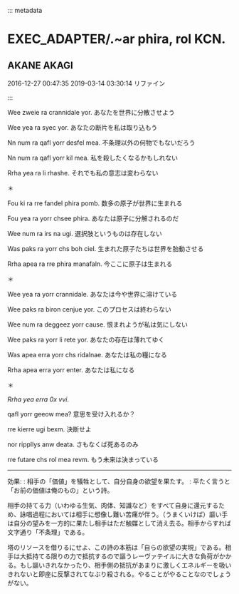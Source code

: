 ::: metadata

# EXEC_ADAPTER/.~ar phira, rol KCN.

## AKANE AKAGI

2016-12-27 00:47:35
2019-03-14 03:30:14 リファイン

:::

Wee zweie ra crannidale yor.
あなたを世界に分散させよう

Wee yea ra syec yor.
あなたの断片を私は取り込もう

Nn num ra qafl yorr desfel mea.
不条理以外の何物でもないだろう

Nn num ra qafl yorr kil mea.
私を殺したくなるかもしれない

Rrha yea ra li rhashe.
それでも私の意志は変わらない

＊

Fou ki ra rre fandel phira pomb.
数多の原子が世界に生まれる

Fou yea ra yorr chsee phira.
あなたは原子に分解されるのだ

Wee num ra irs na ugi.
選択肢というものは存在しない

Was paks ra yorr chs boh ciel.
生まれた原子たちは世界を胎動させる

Rrha apea ra rre phira manafaln.
今ここに原子は生まれる

＊

Wee yea ra yorr crannidale.
あなたは今や世界に溶けている

Wee paks ra biron cenjue yor.
このプロセスは終わらない

Wee num ra deggeez yorr cause.
恨まれようが私は気にしない

Wee paks ra yorr li rete yor.
あなたの存在は薄れてゆく

Was apea erra yorr chs ridalnae.
あなたは私の糧になる

Rrha apea erra yorr enter.
あなたは私になる

＊

*Rrha yea erra 0x vvi*.

qafl yorr geeow mea?
意思を受け入れるか？

rre kierre ugi bexm.
決断せよ

nor rippllys anw deata.
さもなくば死あるのみ

rre futare chs rol mea revm.
もう未来は決まっている

----

効果:
: 相手の「価値」を犠牲として、自分自身の欲望を果たす。
: 平たく言うと「お前の価値は俺のもの」という詩。

相手の持てる力（いわゆる生気、肉体、知識など）をすべて自身に還元するため、詠唱過程においては相手に想像し難い苦痛が伴う。（うまくいけば）謳い手は自分の望みを一方的に果たし相手はただ触媒として消え去る。相手からすれば文字通り「不条理」である。

塔のリソースを借りるにせよ、この詩の本筋は「自らの欲望の実現」である。相手は大抵持てる限りの力で抵抗するので謳うレーヴァテイルに大きな負荷がかかる。もし謳いきれなかったり、相手側の抵抗があまりに激しくエネルギーを吸いきれないと即座に反撃されてなぶり殺される。やることがやることなのでしょうがない。
